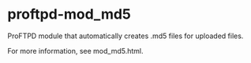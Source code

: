proftpd-mod_md5
===============

ProFTPD module that automatically creates .md5 files for uploaded files.

For more information, see mod_md5.html.

